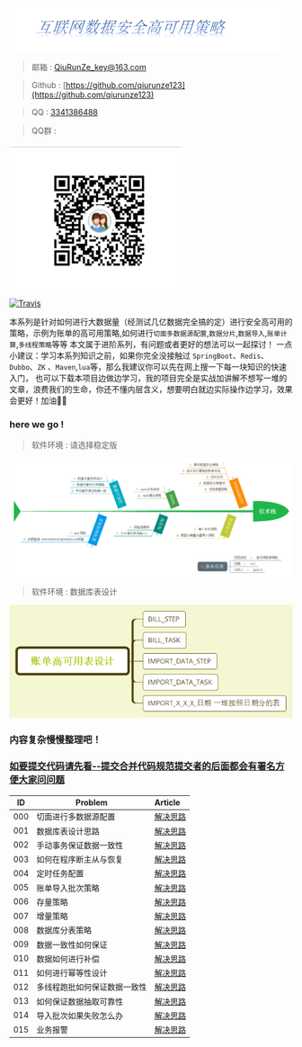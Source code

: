 ![互联网数据安全高可用策略](https://raw.githubusercontent.com/qiurunze123/imageall/master/anquangaokeyong.png)

> 邮箱 : [QiuRunZe_key@163.com](QiuRunZe_key@163.com)

> Github : [https://github.com/qiurunze123](https://github.com/qiurunze123)

> QQ : [3341386488](3341386488)

> QQ群 :

![整体流程](https://raw.githubusercontent.com/qiurunze123/imageall/master/qq.png)

[![Travis](https://img.shields.io/badge/language-Java-yellow.svg)](https://github.com/qiurunze123)

本系列是针对如何进行大数据量（经测试几亿数据完全搞的定）进行安全高可用的策略，示例为账单的高可用策略,如何进行`切面多数据源配置`,`数据分片`,`数据导入`,`账单计算`,`多线程策略`等等
本文属于进阶系列，有问题或者更好的想法可以一起探讨！
一点小建议：学习本系列知识之前，如果你完全没接触过 `SpringBoot`、`Redis`、`Dubbo`、`ZK` 、`Maven`,`lua`等，那么我建议你可以先在网上搜一下每一块知识的快速入门，
也可以下载本项目边做边学习，我的项目完全是实战加讲解不想写一堆的文章，浪费我们的生命，你还不懂内层含义，想要明白就边实际操作边学习，效果会更好！加油💪💪

### here  we  go !

> 软件环境 : 请选择稳定版 

![整体流程](https://raw.githubusercontent.com/qiurunze123/imageall/master/技术栈.png)


> 软件环境 : 数据库表设计

![整体流程](https://raw.githubusercontent.com/qiurunze123/imageall/master/zhangdangaokeyong1.png)


###  内容复杂慢慢整理吧！

###  [如要提交代码请先看--提交合并代码规范提交者的后面都会有署名方便大家问问题](/docs/code-criterion.md)

| ID | Problem  | Article | 
| --- | ---   | :--- |
| 000 |切面进行多数据源配置 | [解决思路](/docs/code-solve.md) |
| 001 |数据库表设计思路 | [解决思路](/docs/code-solve.md) |
| 002 |手动事务保证数据一致性 | [解决思路](/docs/code-solve.md) |
| 003 |如何在程序断主从与恢复 | [解决思路](/docs/code-solve.md) |
| 004 |定时任务配置 | [解决思路](/docs/code-solve.md) |
| 005 |账单导入批次策略 | [解决思路](/docs/code-solve.md) |
| 006 |存量策略 | [解决思路](/docs/code-solve.md) |
| 007 |增量策略 | [解决思路](/docs/code-solve.md) |
| 008 |数据库分表策略 | [解决思路](/docs/code-solve.md) |
| 009 |数据一致性如何保证 | [解决思路](/docs/code-solve.md) |
| 010 |数据如何进行补偿| [解决思路](/docs/code-solve.md) |
| 011 |如何进行幂等性设计 | [解决思路](/docs/code-solve.md) |
| 012 |多线程跑批如何保证数据一致性 | [解决思路](/docs/code-solve.md) |
| 013 |如何保证数据抽取可靠性 | [解决思路](/docs/code-solve.md) |
| 014 |导入批次如果失败怎么办 | [解决思路](/docs/code-solve.md) |
| 015 |业务报警 | [解决思路](/docs/code-solve.md) |
